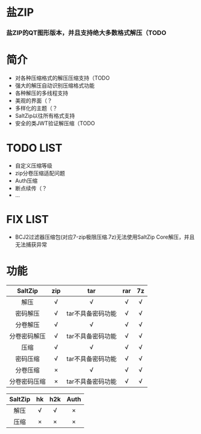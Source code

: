 # 盐ZIP

### 盐ZIP的QT图形版本，并且支持绝大多数格式解压（TODO

# 简介

- 对各种压缩格式的解压压缩支持（TODO
- 强大的解压自动识别压缩格式功能
- 各种解压的多线程支持
- 美观的界面（？
- 多样化的主题（？
- SaltZip以往所有格式支持
- 安全的类JWT验证解压缩（TODO

# TODO LIST
 - 自定义压缩等级 
 - zip分卷压缩适配问题
 - Auth压缩
 - 断点续传（？
 - ...

# FIX LIST
 - BCJ2过滤器压缩包(对应7-zip极限压缩.7z)无法使用SaltZip Core解压，并且无法捕获异常

# 功能

|   SaltZip    | zip  |        tar        | rar  |  7z  |
| :----------: | :--: | :---------------: | :--: | :--: |
|     解压     |  √   |         √         |  √   |  √   |
|   密码解压   |  √   | tar不具备密码功能 |  √   |  √   |
|   分卷解压   |  √   |         √         |  √   |  √   |
| 分卷密码解压 |  √   | tar不具备密码功能 |  √   |  √   |
|     压缩     |  √   |         √         |  √   |  √   |
|   密码压缩   |  √   | tar不具备密码功能 |  √   |  √   |
|   分卷压缩   |  ×   |         √         |  √   |  √   |
| 分卷密码压缩 |  ×   | tar不具备密码功能 |  √   |  √   |

| SaltZip |  hk  | h2k  | Auth |
| :-----: | :--: | :--: | :--: |
|  解压   |  √   |  √   |  ×   |
|  压缩   |  ×   |  ×   |  ×   |

